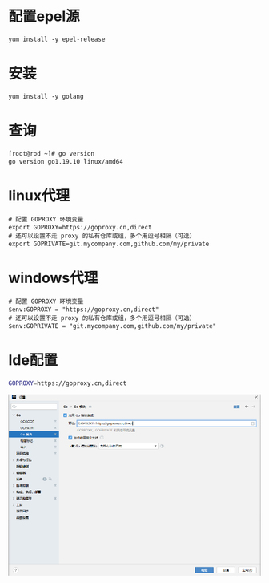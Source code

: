 # 配置epel源

```shell
yum install -y epel-release
```

# 安装

```shell
yum install -y golang
```

# 查询

```shell
[root@rod ~]# go version
go version go1.19.10 linux/amd64
```

# linux代理

```shell
# 配置 GOPROXY 环境变量
export GOPROXY=https://goproxy.cn,direct
# 还可以设置不走 proxy 的私有仓库或组，多个用逗号相隔（可选）
export GOPRIVATE=git.mycompany.com,github.com/my/private
```

# windows代理

```shell
# 配置 GOPROXY 环境变量
$env:GOPROXY = "https://goproxy.cn,direct"
# 还可以设置不走 proxy 的私有仓库或组，多个用逗号相隔（可选）
$env:GOPRIVATE = "git.mycompany.com,github.com/my/private"
```

# Ide配置

```sh
GOPROXY=https://goproxy.cn,direct
```

![image-20240704221802764](../../picture/image-20240704221802764.png)